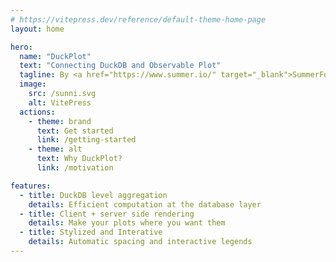```yaml
---
# https://vitepress.dev/reference/default-theme-home-page
layout: home

hero:
  name: "DuckPlot"
  text: "Connecting DuckDB and Observable Plot"
  tagline: By <a href="https://www.summer.io/" target="_blank">SummerForeverCo</a>
  image:
    src: /sunni.svg
    alt: VitePress
  actions:
    - theme: brand
      text: Get started
      link: /getting-started
    - theme: alt
      text: Why DuckPlot?
      link: /motivation

features:
  - title: DuckDB level aggregation
    details: Efficient computation at the database layer
  - title: Client + server side rendering
    details: Make your plots where you want them
  - title: Stylized and Interative
    details: Automatic spacing and interactive legends
---
```

